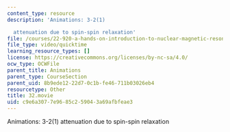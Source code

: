 ```yaml
---
content_type: resource
description: 'Animations: 3-2(1)

  attenuation due to spin-spin relaxation'
file: /courses/22-920-a-hands-on-introduction-to-nuclear-magnetic-resonance-january-iap-1997/c9e6a3077e9685c259043a69afbfeae3_32.movie
file_type: video/quicktime
learning_resource_types: []
license: https://creativecommons.org/licenses/by-nc-sa/4.0/
ocw_type: OCWFile
parent_title: Animations
parent_type: CourseSection
parent_uid: 8b9ede12-22d7-0c1b-fe46-711b03026eb4
resourcetype: Other
title: 32.movie
uid: c9e6a307-7e96-85c2-5904-3a69afbfeae3
---
```

Animations: 3-2(1)
attenuation due to spin-spin relaxation